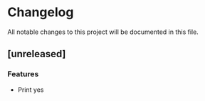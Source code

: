 # Changelog

All notable changes to this project will be documented in this file.

## [unreleased]

### Features

- Print yes

<!-- generated by git-cliff -->
